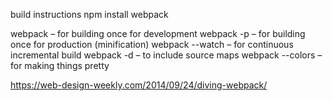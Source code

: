 build instructions
npm install
webpack

webpack – for building once for development
webpack -p – for building once for production (minification)
webpack --watch – for continuous incremental build
webpack -d – to include source maps
webpack --colors – for making things pretty


https://web-design-weekly.com/2014/09/24/diving-webpack/